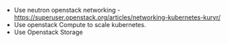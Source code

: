 - Use neutron openstack networking - https://superuser.openstack.org/articles/networking-kubernetes-kuryr/
- Use openstack Compute to scale kubernetes.
- Use Openstack Storage 
